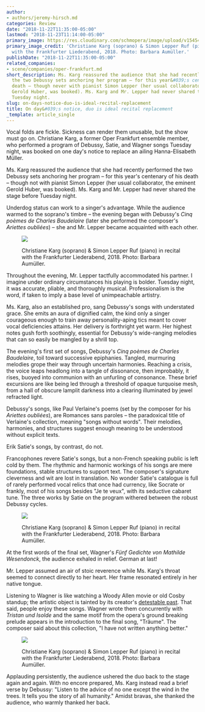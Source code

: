 ```yaml
---
author:
- authors/jeremy-hirsch.md
categories: Review
date: "2018-11-22T11:35:00-05:00"
lastmod: "2018-11-23T11:14:00-05:00"
primary_image: https://res.cloudinary.com/schmopera/image/upload/v1545409169/media/webhook-uploads/1542904299836/sqliederabend_christiane_karg_simon_lepper_barbara_aumueller_05.jpg.jpg
primary_image_credit: 'Christiane Karg (soprano) & Simon Lepper Ruf (piano) in recital
  with the Frankfurter Liederabend, 2018. Photo: Barbara Aumüller.'
publishDate: "2018-11-22T11:35:00-05:00"
related_companies:
- scene/companies/oper-frankfurt.md
short_description: Ms. Karg reassured the audience that she had recently performed
  the two Debussy sets anchoring her program – for this year&#039;s centenary of his
  death – though never with pianist Simon Lepper (her usual collaborator, the eminent
  Gerold Huber, was booked). Ms. Karg and Mr. Lepper had never shared the stage before
  Tuesday night.
slug: on-days-notice-duo-is-ideal-recital-replacement
title: On day&#039;s notice, duo is ideal recital replacement
_template: article_single
---
```


Vocal folds are fickle. Sickness can render them unusable, but the show must go on. Christiane Karg, a former Oper Frankfurt ensemble member, who performed a program of Debussy, Satie, and Wagner songs Tuesday night, was booked on one day's notice to replace an ailing Hanna-Elisabeth Müller.
 
Ms. Karg reassured the audience that she had recently performed the two Debussy sets anchoring her program – for this year's centenary of his death – though not with pianist Simon Lepper (her usual collaborator, the eminent Gerold Huber, was booked). Ms. Karg and Mr. Lepper had never shared the stage before Tuesday night.
 
Underdog status can work to a singer's advantage. While the audience warmed to the soprano's timbre – the evening began with Debussy's *Cinq poèmes de Charles Baudelaire* (later she performed the composer's *Ariettes oubliées*) – she and Mr. Lepper became acquainted with each other.

<figure data-type="image">

![](https://res.cloudinary.com/schmopera/image/upload/v1545409169/media/webhook-uploads/1542904389973/liederabend_christiane_karg_simon_lepperbarbara_aumueller.jpg.jpg)

<figcaption>Christiane Karg (soprano) & Simon Lepper Ruf (piano) in recital with the Frankfurter Liederabend, 2018. Photo: Barbara Aumüller.</figcaption>
</figure>

Throughout the evening, Mr. Lepper tactfully accommodated his partner. I imagine under ordinary circumstances his playing is bolder. Tuesday night, it was accurate, pliable, and thoroughly musical. Professionalism is the word, if taken to imply a base level of unimpeachable artistry.
 
Ms. Karg, also an established pro, sang Debussy's songs with understated grace. She emits an aura of dignified calm, the kind only a singer courageous enough to train away personality-aping tics meant to cover vocal deficiencies attains. Her delivery is forthright yet warm. Her highest notes gush forth soothingly, essential for Debussy's wide-ranging melodies that can so easily be mangled by a shrill top.
 
The evening's first set of songs, Debussy's *Cinq poèmes de Charles Baudelaire*, toil toward successive epiphanies. Tangled, murmuring melodies grope their way through uncertain harmonies. Reaching a crisis, the voice leaps headlong into a tangle of dissonance, then improbably, it rises, buoyed into communion with an unfurling of consonance. These brief excursions are like being led through a threshold of opaque turquoise mesh, from a hall of obscure lamplit darkness into a clearing illuminated by jewel refracted light.
 
Debussy's songs, like Paul Verlaine's poems (set by the composer for his *Ariettes oubliées*), are Romances sans paroles – the paradoxical title of Verlaine's collection, meaning "songs without words". Their melodies, harmonies, and structures suggest enough meaning to be understood without explicit texts.
 
Erik Satie's songs, by contrast, do not.
 
Francophones revere Satie's songs, but a non-French speaking public is left cold by them. The rhythmic and harmonic workings of his songs are mere foundations, stable structures to support text. The composer's signature cleverness and wit are lost in translation. No wonder Satie's catalogue is full of rarely performed vocal relics that once had currency, like Socrate or frankly, most of his songs besides "Je te veux", with its seductive cabaret tune. The three works by Satie on the program withered between the robust Debussy cycles.

<figure data-type="image">

![](https://res.cloudinary.com/schmopera/image/upload/v1545409169/media/webhook-uploads/1542904400865/2liederabend_christiane_karg_simon_lepper_barbara_aumueller.jpg.jpg)

<figcaption>Christiane Karg (soprano) & Simon Lepper Ruf (piano) in recital with the Frankfurter Liederabend, 2018. Photo: Barbara Aumüller.</figcaption>
</figure>

At the first words of the final set, Wagner's *Fünf Gedichte von Mathilde Wesendonck*, the audience exhaled in relief. German at last!
 
Mr. Lepper assumed an air of stoic reverence while Ms. Karg's throat seemed to connect directly to her heart. Her frame resonated entirely in her native tongue.
 
Listening to Wagner is like watching a Woody Allen movie or old Cosby standup; the artistic object is tainted by its creator's [detestable past](https://www.dw.com/en/the-hateful-side-of-wagners-musical-genius/a-16850818). That said, people enjoy these songs. Wagner wrote them concurrently with *Tristan und Isolde* and the same motif from the opera's ground breaking prelude appears in the introduction to the final song, "Träume". The composer said about this collection, "I have not written anything better."

<figure data-type="image">

![](https://res.cloudinary.com/schmopera/image/upload/v1545409169/media/webhook-uploads/1542904414260/liederabend_christiane_karg__simon_lepper_barbara_aumueller_02.jpg.jpg)

<figcaption>Christiane Karg (soprano) & Simon Lepper Ruf (piano) in recital with the Frankfurter Liederabend, 2018. Photo: Barbara Aumüller.</figcaption>
</figure>
 
Applauding persistently, the audience ushered the duo back to the stage again and again. With no encore prepared, Ms. Karg instead read a brief verse by Debussy: "Listen to the advice of no one except the wind in the trees. It tells you the story of all humanity." Amidst bravas, she thanked the audience, who warmly thanked her back.
